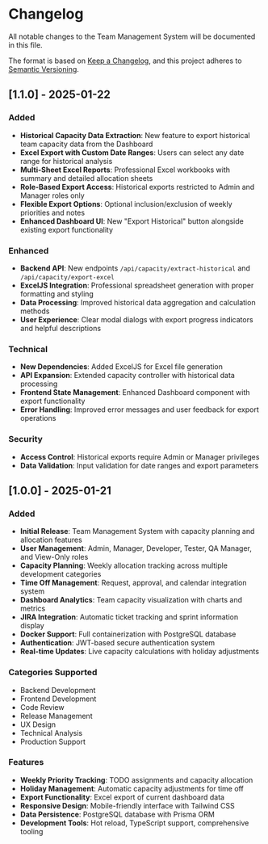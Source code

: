 # Changelog

All notable changes to the Team Management System will be documented in this file.

The format is based on [Keep a Changelog](https://keepachangelog.com/en/1.0.0/),
and this project adheres to [Semantic Versioning](https://semver.org/spec/v2.0.0.html).

## [1.1.0] - 2025-01-22

### Added
- **Historical Capacity Data Extraction**: New feature to export historical team capacity data from the Dashboard
- **Excel Export with Custom Date Ranges**: Users can select any date range for historical analysis
- **Multi-Sheet Excel Reports**: Professional Excel workbooks with summary and detailed allocation sheets
- **Role-Based Export Access**: Historical exports restricted to Admin and Manager roles only
- **Flexible Export Options**: Optional inclusion/exclusion of weekly priorities and notes
- **Enhanced Dashboard UI**: New "Export Historical" button alongside existing export functionality

### Enhanced
- **Backend API**: New endpoints `/api/capacity/extract-historical` and `/api/capacity/export-excel`
- **ExcelJS Integration**: Professional spreadsheet generation with proper formatting and styling
- **Data Processing**: Improved historical data aggregation and calculation methods
- **User Experience**: Clear modal dialogs with export progress indicators and helpful descriptions

### Technical
- **New Dependencies**: Added ExcelJS for Excel file generation
- **API Expansion**: Extended capacity controller with historical data processing
- **Frontend State Management**: Enhanced Dashboard component with export functionality
- **Error Handling**: Improved error messages and user feedback for export operations

### Security
- **Access Control**: Historical exports require Admin or Manager privileges
- **Data Validation**: Input validation for date ranges and export parameters

## [1.0.0] - 2025-01-21

### Added
- **Initial Release**: Team Management System with capacity planning and allocation features
- **User Management**: Admin, Manager, Developer, Tester, QA Manager, and View-Only roles
- **Capacity Planning**: Weekly allocation tracking across multiple development categories
- **Time Off Management**: Request, approval, and calendar integration system
- **Dashboard Analytics**: Team capacity visualization with charts and metrics
- **JIRA Integration**: Automatic ticket tracking and sprint information display
- **Docker Support**: Full containerization with PostgreSQL database
- **Authentication**: JWT-based secure authentication system
- **Real-time Updates**: Live capacity calculations with holiday adjustments

### Categories Supported
- Backend Development
- Frontend Development  
- Code Review
- Release Management
- UX Design
- Technical Analysis
- Production Support

### Features
- **Weekly Priority Tracking**: TODO assignments and capacity allocation
- **Holiday Management**: Automatic capacity adjustments for time off
- **Export Functionality**: Excel export of current dashboard data
- **Responsive Design**: Mobile-friendly interface with Tailwind CSS
- **Data Persistence**: PostgreSQL database with Prisma ORM
- **Development Tools**: Hot reload, TypeScript support, comprehensive tooling